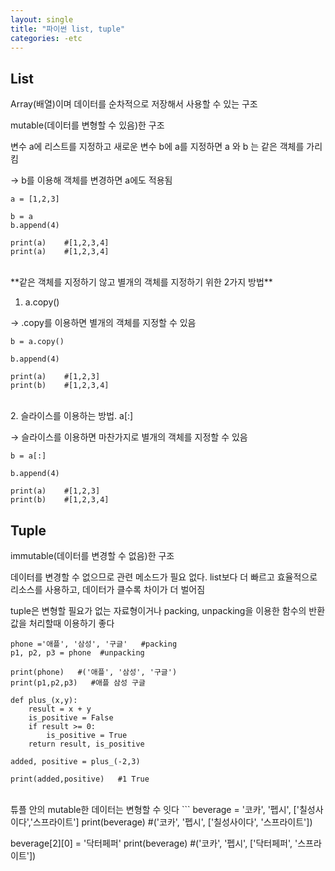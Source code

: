 ```yaml
---
layout: single
title: "파이썬 list, tuple"
categories: -etc
---
```

## List
Array(배열)이며 데이터를 순차적으로 저장해서 사용할 수 있는 구조

mutable(데이터를 변형할 수 있음)한 구조


변수 a에 리스트를 지정하고 새로운 변수 b에 a를 지정하면 a 와 b 는 같은 객체를 가리킴

→ b를 이용해 객체를 변경하면 a에도 적용됨

    a = [1,2,3]

    b = a
    b.append(4)

    print(a)    #[1,2,3,4]
    print(a)    #[1,2,3,4]

<br>
**같은 객체를 지정하기 않고 별개의 객체를 지정하기 위한 2가지 방법**

1. a.copy()  

→ .copy를 이용하면 별개의 객체를 지정할 수 있음
```
b = a.copy()

b.append(4)

print(a)    #[1,2,3]
print(b)    #[1,2,3,4]
```
<br>
2. 슬라이스를 이용하는 방법. a[:]

→ 슬라이스를 이용하면 마찬가지로 별개의 객체를 지정할 수 있음
```
b = a[:]

b.append(4)

print(a)    #[1,2,3]
print(b)    #[1,2,3,4]
```

## Tuple
immutable(데이터를 변경할 수 없음)한 구조

데이터를 변경할 수 없으므로 관련 메소드가 필요 없다. list보다 더 빠르고 효율적으로 리소스를 사용하고, 데이터가 클수록 차이가 더 벌어짐

tuple은 변형할 필요가 없는 자료형이거나 packing, unpacking을 이용한 함수의 반환값을 처리할때 이용하기 좋다
```
phone ='애플', '삼성', '구글'   #packing
p1, p2, p3 = phone  #unpacking

print(phone)   #('애플', '삼성', '구글')
print(p1,p2,p3)   #애플 삼성 구글

def plus_(x,y):
    result = x + y
    is_positive = False
    if result >= 0:
        is_positive = True
    return result, is_positive

added, positive = plus_(-2,3)

print(added,positive)   #1 True
```
<br>
튜플 안의 mutable한 데이터는 변형할 수 잇다
```
beverage = '코카', '펩시', ['칠성사이다','스프라이트']
print(beverage)     #('코카', '펩시', ['칠성사이다', '스프라이트'])

beverage[2][0] = '닥터페퍼'
print(beverage)     #('코카', '펩시', ['닥터페퍼', '스프라이트'])
```
